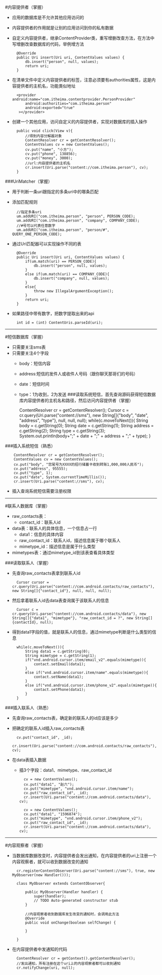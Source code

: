 #内容提供者（掌握）
* 应用的数据库是不允许其他应用访问的
* 内容提供者的作用就是让别的应用访问到你的私有数据
* 自定义内容提供者，继承ContentProvider类，重写增删改查方法，在方法中写增删改查数据库的代码，举例增方法

		@Override
		public Uri insert(Uri uri, ContentValues values) {
			db.insert("person", null, values);
			return uri;
		}
* 在清单文件中定义内容提供者的标签，注意必须要有authorities属性，这是内容提供者的主机名，功能类似地址

		<provider android:name="com.itheima.contentprovider.PersonProvider"
            android:authorities="com.itheima.person"
            android:exported="true"
         ></provider>

* 创建一个其他应用，访问自定义的内容提供者，实现对数据库的插入操作

		public void click(View v){
			//得到内容分解器对象
			ContentResolver cr = getContentResolver();
			ContentValues cv = new ContentValues();
			cv.put("name", "小方");
			cv.put("phone", 138856);
			cv.put("money", 3000);
			//url:内容提供者的主机名
			cr.insert(Uri.parse("content://com.itheima.person"), cv);
		}

###UriMatcher（掌握）
* 用于判断一条uri跟指定的多条uri中的哪条匹配
* 添加匹配规则

		//指定多条uri
		um.addURI("com.itheima.person", "person", PERSON_CODE);
		um.addURI("com.itheima.person", "company", COMPANY_CODE);
		//#号可以代表任意数字
		um.addURI("com.itheima.person", "person/#", QUERY_ONE_PERSON_CODE);
* 通过Uri匹配器可以实现操作不同的表

		@Override
		public Uri insert(Uri uri, ContentValues values) {
			if(um.match(uri) == PERSON_CODE){
				db.insert("person", null, values);
			}
			else if(um.match(uri) == COMPANY_CODE){
				db.insert("company", null, values);
			}
			else{
				throw new IllegalArgumentException();
			}
			return uri;
		}
* 如果路径中带有数字，把数字提取出来的api

		int id = (int) ContentUris.parseId(uri);

---
#短信数据库（掌握）
* 只需要关注sms表
* 只需要关注4个字段
	* body：短信内容
	* address:短信的发件人或收件人号码（跟你聊天那哥们的号码）
	* date：短信时间
	* type：1为收到，2为发送
###读取系统短信，首先查询源码获得短信数据库内容提供者的主机名和路径，然后访问内容提供者（掌握）

		ContentResolver cr = getContentResolver();
		Cursor c = cr.query(Uri.parse("content://sms"), new String[]{"body", "date", "address", "type"}, null, null, null);
		while(c.moveToNext()){
			String body = c.getString(0);
			String date = c.getString(1);
			String address = c.getString(2);
			String type = c.getString(3);
			System.out.println(body+";" + date + ";" + address + ";" + type);
		}

###插入系统短信（熟悉）

		ContentResolver cr = getContentResolver();
		ContentValues cv = new ContentValues();
		cv.put("body", "您尾号为XXXX的招行储蓄卡收到转账1,000,000人民币");
		cv.put("address", 95555);
		cv.put("type", 1);
		cv.put("date", System.currentTimeMillis());
		cr.insert(Uri.parse("content://sms"), cv);
* 插入查询系统短信需要注册权限

---
#联系人数据库（掌握）

* raw\_contacts表：
	* contact_id：联系人id
* data表：联系人的具体信息，一个信息占一行
	* data1：信息的具体内容
	* raw\_contact_id：联系人id，描述信息属于哪个联系人
	* mimetype_id：描述信息是属于什么类型
* mimetypes表：通过mimetype_id到该表查看具体类型

###读取联系人（掌握）
* 先查询raw\_contacts表拿到联系人id

		Cursor cursor = cr.query(Uri.parse("content://com.android.contacts/raw_contacts"), new String[]{"contact_id"}, null, null, null);
* 然后拿着联系人id去data表查询属于该联系人的信息

		Cursor c = cr.query(Uri.parse("content://com.android.contacts/data"), new String[]{"data1", "mimetype"}, "raw_contact_id = ?", new String[]{contactId}, null);
* 得到data1字段的值，就是联系人的信息，通过mimetype判断是什么类型的信息

		while(c.moveToNext()){
			String data1 = c.getString(0);
			String mimetype = c.getString(1);
			if("vnd.android.cursor.item/email_v2".equals(mimetype)){
				contact.setEmail(data1);
			}
			else if("vnd.android.cursor.item/name".equals(mimetype)){
				contact.setName(data1);
			}
			else if("vnd.android.cursor.item/phone_v2".equals(mimetype)){
				contact.setPhone(data1);
			}
		}
###插入联系人（熟悉）
* 先查询raw\_contacts表，确定新的联系人的id应该是多少
* 把确定的联系人id插入raw\_contacts表

		cv.put("contact_id", _id);
		cr.insert(Uri.parse("content://com.android.contacts/raw_contacts"), cv);
* 在data表插入数据
	* 插3个字段：data1、mimetype、raw\_contact_id
		
			cv = new ContentValues();
			cv.put("data1", "赵六");
			cv.put("mimetype", "vnd.android.cursor.item/name");
			cv.put("raw_contact_id", _id);
			cr.insert(Uri.parse("content://com.android.contacts/data"), cv);
			
			cv = new ContentValues();
			cv.put("data1", "1596874");
			cv.put("mimetype", "vnd.android.cursor.item/phone_v2");
			cv.put("raw_contact_id", _id);
			cr.insert(Uri.parse("content://com.android.contacts/data"), cv);

-----
#内容观察者（掌握）
* 当数据库数据改变时，内容提供者会发出通知，在内容提供者的uri上注册一个内容观察者，就可以收到数据改变的通知

		cr.registerContentObserver(Uri.parse("content://sms"), true, new MyObserver(new Handler()));
		
		class MyObserver extends ContentObserver{

			public MyObserver(Handler handler) {
				super(handler);
				// TODO Auto-generated constructor stub
			}
	
			//内容观察者收到数据库发生改变的通知时，会调用此方法
			@Override
			public void onChange(boolean selfChange) {

			}
		
		}
* 在内容提供者中发通知的代码

		ContentResolver cr = getContext().getContentResolver();
		//发出通知，所有注册在这个uri上的内容观察者都可以收到通知
		cr.notifyChange(uri, null);